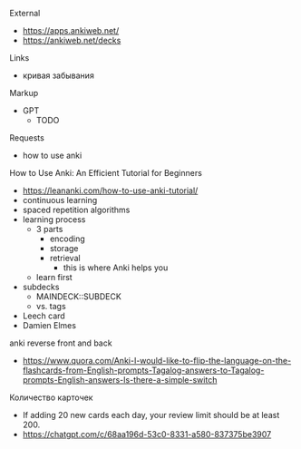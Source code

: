 

External
- https://apps.ankiweb.net/
- https://ankiweb.net/decks

Links
- кривая забывания

Markup
- GPT
	- TODO

Requests
- how to use anki

How to Use Anki: An Efficient Tutorial for Beginners
- https://leananki.com/how-to-use-anki-tutorial/
- continuous learning
- spaced repetition algorithms
- learning process
	- 3 parts
		- encoding
		- storage
		- retrieval
			- this is where Anki helps you
	- learn first
- subdecks
	- MAINDECK::SUBDECK
	- vs. tags
- Leech card
- Damien Elmes


anki reverse front and back
- https://www.quora.com/Anki-I-would-like-to-flip-the-language-on-the-flashcards-from-English-prompts-Tagalog-answers-to-Tagalog-prompts-English-answers-Is-there-a-simple-switch


Количество карточек
- If adding 20 new cards each day, your review limit should be at least 200.
- https://chatgpt.com/c/68aa196d-53c0-8331-a580-837375be3907